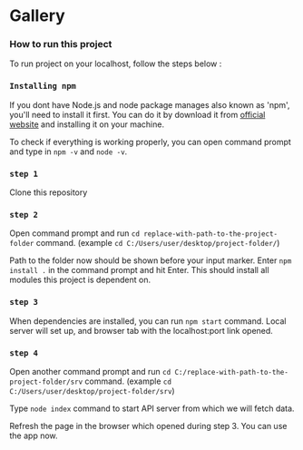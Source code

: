 
# Gallery
### How to run this project

To run project on your localhost, follow the steps below :

### `Installing npm`

If you dont have Node.js and node package manages also known as 'npm', you'll need to install it first.
You can do it by download it from [official website](https://nodejs.org/en/download/) and installing it on your machine.

To check if everything is working properly, you can open command prompt and type in `npm -v` and `node -v`.

### `step 1`

Clone this repository

### `step 2`

Open command prompt and run `cd replace-with-path-to-the-project-folder` command.
(example `cd C:/Users/user/desktop/project-folder/`)

Path to the folder now should be shown before your input marker.
Enter `npm install .` in the command prompt and hit Enter. This should install all modules this project is dependent on.

### `step 3`

When dependencies are installed, you can run `npm start` command.
Local server will set up, and browser tab with the localhost:port link opened.

### `step 4`

Open another command prompt and run `cd C:/replace-with-path-to-the-project-folder/srv` command.
(example `cd C:/Users/user/desktop/project-folder/srv`)

Type `node index` command to start API server from which we will fetch data.

Refresh the page in the browser which opened during step 3.
You can use the app now.

